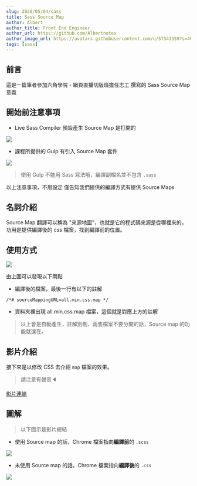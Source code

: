 ```yaml
---
slug: 2020/05/04/sass
title: Sass Source Map
author: Albert
author_title: Front End Engineer
author_url: https://github.com/Albertnotes
author_image_url: https://avatars.githubusercontent.com/u/57343359?s=460&u=196d3b133abafbd8294ac0cfb8713961291bb1a3&v=4
tags: [sass]
---
```


## 前言

這是一篇筆者參加六角學院 - 網頁直播切版班擔任志工
撰寫的 Sass Source Map 意義

<!--truncate-->

## 開始前注意事項

- Live Sass Compiler 預設產生 Source Map 是打開的

![](https://i.imgur.com/Iv9vK9P.png)

- 課程所提供的 Gulp 有引入 Source Map 套件

![](https://i.imgur.com/HGCvO8c.png)

> 使用 Gulp 不能用 Sass 寫法哦，編譯副檔名並不包含 `.sass`

以上注意事項，不用設定
僅告知我們提供的編譯方式有提供 Source Maps

## 名詞介紹

Source Map 翻譯可以稱為 "來源地圖"，也就是它的程式碼來源是從哪裡來的，功用是提供編譯後的 css 檔案，找到編譯前的位置。

## 使用方式

![](https://i.imgur.com/5Ki8CAD.png)

由上圖可以發現以下兩點

- 編譯後的檔案，最後一行有以下的註解

```
/*# sourceMappingURL=all.min.css.map */
```

- 資料夾裡出現 all.min.css.map 檔案，這個就是對應上方的註解

> 以上會是自動產生，註解別刪、兩隻檔案不要分開的話，Source map 的功能就還在。

## 影片介紹

接下來是以修改 CSS 去介紹 `map` 檔案的效果。

> 請注意有聲音:speaker:

[影片連結](https://youtu.be/bSAK2MFNcTY)

## 圖解

> 以下圖示是影片總結

- 使用 Source map 的話，Chrome 檔案指向**編譯前**的 `.scss`

![](https://i.imgur.com/1rTfOjN.png)

- 未使用 Source map 的話，Chrome 檔案指向**編譯後**的 `.css`

![](https://i.imgur.com/RHt0pCZ.jpg)
